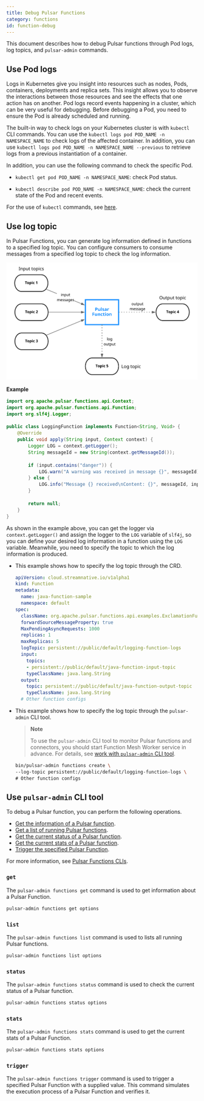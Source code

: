 ```yaml
---
title: Debug Pulsar Functions
category: functions
id: function-debug
---
```


This document describes how to debug Pulsar functions through Pod logs, log topics, and `pulsar-admin` commands.

## Use Pod logs

Logs in Kubernetes give you insight into resources such as nodes, Pods, containers, deployments and replica sets. This insight allows you to observe the interactions between those resources and see the effects that one action has on another. Pod logs record events happening in a cluster, which can be very useful for debugging. Before debugging a Pod, you need to ensure the Pod is already scheduled and running.

The built-in way to check logs on your Kubernetes cluster is with `kubectl` CLI commands. You can use the `kubectl logs pod POD_NAME -n NAMESPACE_NAME` to check logs of the affected container. In addition, you can use `kubectl logs pod POD_NAME -n NAMESPACE_NAME --previous` to retrieve logs from a previous instantiation of a container.

In addition, you can use the following command to check the specific Pod.

- `kubectl get pod POD_NAME -n NAMESPACE_NAME`: check Pod status.

- `kubectl describe pod POD_NAME -n NAMESPACE_NAME`: check the current state of the Pod and recent events.

For the use of `kubectl` commands, see [here](https://kubernetes.io/docs/reference/generated/kubectl/kubectl-commands).

## Use log topic

In Pulsar Functions, you can generate log information defined in functions to a specified log topic. You can configure consumers to consume messages from a specified log topic to check the log information.

![Pulsar Functions core programming model](../assets/pulsar-functions-overview.png)

**Example**

```java
import org.apache.pulsar.functions.api.Context;
import org.apache.pulsar.functions.api.Function;
import org.slf4j.Logger;

public class LoggingFunction implements Function<String, Void> {
    @Override
    public void apply(String input, Context context) {
        Logger LOG = context.getLogger();
        String messageId = new String(context.getMessageId());

        if (input.contains("danger")) {
            LOG.warn("A warning was received in message {}", messageId);
        } else {
            LOG.info("Message {} received\nContent: {}", messageId, input);
        }

        return null;
    }
}
```

As shown in the example above, you can get the logger via `context.getLogger()` and assign the logger to the `LOG` variable of `slf4j`, so you can define your desired log information in a function using the `LOG` variable. Meanwhile, you need to specify the topic to which the log information is produced.

- This example shows how to specify the log topic through the CRD.

    ```yml
    apiVersion: cloud.streamnative.io/v1alpha1
    kind: Function
    metadata:
      name: java-function-sample
      namespace: default
    spec:
      className: org.apache.pulsar.functions.api.examples.ExclamationFunction
      forwardSourceMessageProperty: true
      MaxPendingAsyncRequests: 1000
      replicas: 1
      maxReplicas: 5
      logTopic: persistent://public/default/logging-function-logs
      input:
        topics:
        - persistent://public/default/java-function-input-topic
        typeClassName: java.lang.String
      output:
        topic: persistent://public/default/java-function-output-topic
        typeClassName: java.lang.String
      # Other function configs
    ```

- This example shows how to specify the log topic through the `pulsar-admin` CLI tool.

    > **Note**
    >
    > To use the `pulsar-admin` CLI tool to monitor Pulsar functions and connectors, you should start Function Mesh Worker service in advance. For details, see [work with `pulsar-admin` CLI tool](/install-function-mesh.md#work-with-pulsar-admin-cli-tool).

    ```bash
    bin/pulsar-admin functions create \
    --log-topic persistent://public/default/logging-function-logs \
    # Other function configs
    ```

## Use `pulsar-admin` CLI tool

To debug a Pulsar function, you can perform the following operations.

* [Get the information of a Pulsar function](#get).
* [Get a list of running Pulsar functions](#list).
* [Get the current status of a Pulsar function](#status).
* [Get the current stats of a Pulsar function](#stats).
* [Trigger the specified Pulsar Function](#trigger).

For more information, see [Pulsar Functions CLIs](http://pulsar.apache.org/tools/pulsar-admin/2.8.0-SNAPSHOT/#functions).

### `get`

The `pulsar-admin functions get` command is used to get information about a Pulsar Function.

```bash
pulsar-admin functions get options
```

### `list`

The `pulsar-admin functions list` command is used to lists all running Pulsar functions.

```bash
pulsar-admin functions list options
```

### `status`

The `pulsar-admin functions status` command is used to check the current status of a Pulsar function.

```bash
pulsar-admin functions status options
```

### `stats`

The `pulsar-admin functions stats` command is used to get the current stats of a Pulsar Function.

```bash
pulsar-admin functions stats options
```

### `trigger`

The `pulsar-admin functions trigger` command is used to trigger a specified Pulsar Function with a supplied value. This command simulates the execution process of a Pulsar Function and verifies it.